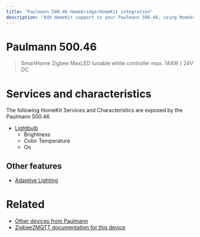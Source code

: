 ```yaml
---
title: "Paulmann 500.46 Homebridge/HomeKit integration"
description: "Add HomeKit support to your Paulmann 500.46, using Homebridge, Zigbee2MQTT and homebridge-z2m."
---
```

<!---
This file has been GENERATED using src/docgen/docgen.ts
DO NOT EDIT THIS FILE MANUALLY!
-->
# Paulmann 500.46
> SmartHome Zigbee MaxLED tunable white controller max. 144W / 24V DC


# Services and characteristics
The following HomeKit Services and Characteristics are exposed by
the Paulmann 500.46

* [Lightbulb](../../light.md)
  * Brightness
  * Color Temperature
  * On

## Other features
* [Adaptive Lighting](../../light.md)

# Related
* [Other devices from Paulmann](../index.md#paulmann)
* [Zigbee2MQTT documentation for this device](https://www.zigbee2mqtt.io/devices/500.46.html)